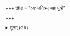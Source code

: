 +++
title = "०४ जनित्रम् अह्नः पुत्रो"

+++
<details><summary>मूलम् (GR)</summary>

(…) जनित्रम् +++(see 1a)+++  
अह्नः पुत्रो ऽसि रात्र्या अधि (…) ॥ +++(see 1b-o)+++
</details>